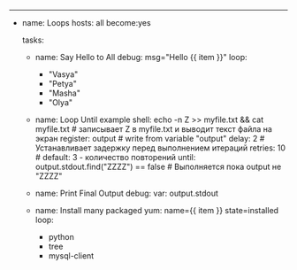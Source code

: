 ---
- name: Loops
  hosts: all
  become:yes

  tasks:
  - name: Say Hello to All
    debug: msg="Hello {{ item }}"
    loop:
      - "Vasya"
      - "Petya"
      - "Masha"
      - "Olya"

  - name: Loop Until example
    shell: echo -n Z >> myfile.txt && cat myfile.txt     # записывает Z в myfile.txt и выводит текст файла на экран
    register: output                                     # write from variable "output"
    delay: 2                                             # Устанавливает задержку перед выполнением итераций
    retries: 10                                          # default: 3 - количество повторений
    until: output.stdout.find("ZZZZ") == false           # Выполняется пока output не "ZZZZ"

  - name: Print Final Output
    debug:
      var: output.stdout

  - name: Install many packaged
    yum: name={{ item }} state=installed
    loop:
      - python
      - tree
      - mysql-client
